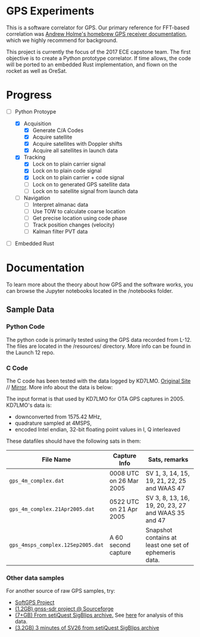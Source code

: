 # GPS Experiments

This is a software correlator for GPS. Our primary reference for FFT-based
correlation was [Andrew Holme's homebrew GPS receiver documentation](http://www.holmea.demon.co.uk/GPS/Main.htm), which we
highly recommend for background.

This project is currently the focus of the 2017 ECE capstone team. The first objective is to create a Python prototype correlator. If time allows, the code will be ported to an embedded Rust implementation, and flown on the rocket as well as OreSat.

# Progress

- [ ] Python Protoype
  - [x] Acquisition
    - [x] Generate C/A Codes
    - [x] Acquire satellite
    - [x] Acquire satellites with Doppler shifts
    - [x] Acquire all satellites in launch data
  - [x] Tracking
    - [x] Lock on to plain carrier signal
    - [x] Lock on to plain code signal
    - [x] Lock on to plain carrier + code signal
    - [ ] Lock on to generated GPS satellite data
    - [ ] Lock on to satellite signal from launch data
  - [ ] Navigation 
    - [ ] Interpret almanac data
    - [ ] Use TOW to calculate coarse location
    - [ ] Get precise location using code phase
    - [ ] Track position changes (velocity)
    - [ ] Kalman filter PVT data
- [ ] Embedded Rust 
 

# Documentation

To learn more about the theory about how GPS and the software works, you can browse the Jupyter notebooks located in the /notebooks folder. 

## Sample Data

### Python Code

The python code is primarily tested using the GPS data recorded from L-12. The files are located in the /resources/ directory. More info can be found in the Launch 12 repo.

### C Code

The C code has been tested with the data logged by KD7LMO. [Original Site](http://www.kd7lmo.net/ground_gnuradio_ota.html) // [Mirror](http://ad7zj.net/kd7lmo/ground_gnuradio_ota.html). More info about the data is below:

The input format is that used by KD7LMO for OTA GPS captures in 2005. KD7LMO's
data is:

 - downconverted from 1575.42 MHz,
 - quadrature sampled at 4MSPS,
 - encoded Intel endian, 32-bit floating point values in I, Q interleaved

These datafiles should have the following sats in them:

 File Name                         | Capture Info            | Sats, remarks
 --------------------------------- | ----------------------- | -------------
 `gps_4m_complex.dat`              | 0008 UTC on 26 Mar 2005 | SV 1, 3, 14, 15, 19, 21, 22, 25 and WAAS 47
 `gps_4m_complex.21Apr2005.dat`    | 0522 UTC on 21 Apr 2005 | SV 3, 8, 13, 16, 19, 20, 23, 27 and WAAS 35 and 47
 `gps_4msps_complex.12Sep2005.dat` | A 60 second capture     | Snapshot contains at least one set of ephemeris data.

### Other data samples

For another source of raw GPS samples, try:
- [SoftGPS Project](http://kom.aau.dk/project/softgps/data.php)
- [(1.2GB) gnss-sdr project @ Sourceforge](http://sourceforge.net/projects/gnss-sdr/files/data/2013_04_04_GNSS_SIGNAL_at_CTTC_SPAIN.tar.gz/download)
- [(7+GB) From setiQuest SigBlips archive.](http://setiquest.org/setidata/data3/download/2010-10-08-GPS-27_1575_1/) See [here](http://www.acasper.org/2011/11/07/gps-signal-analysis/) for analysis of this data.
- [(3.2GB) 3 minutes of SV26 from setiQuest SigBlips archive](http://setiquest.org/setidata/data1/download/2010-01-22-gps-prn26)



